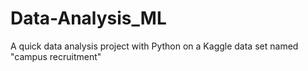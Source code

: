 # Data-Analysis_ML
A quick data analysis project with Python on a Kaggle data set named "campus recruitment"
